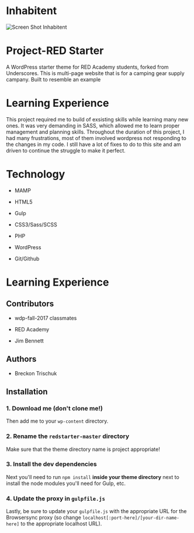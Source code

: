 # Inhabitent

![Screen Shot Inhabitent](themes/imhabitent/images/screen-shot-inhabitent.png "Inhabitent")

# Project-RED Starter
A WordPress starter theme for RED Academy students, forked from Underscores.
This is multi-page website that is for a camping gear supply campany.  Built to resemble an example 

# Learning Experience
  This project required me to build of exsisting skills while learning many new ones.  It was very demanding in SASS, which allowed me to learn proper management and planning skills.  Throughout the duration of this project, I had many frustrations, most of them involved wordpress not responding to the changes in my code.  I still have a lot of fixes to do to this site and am driven to continue the struggle to make it perfect.

# Technology

* MAMP

* HTML5

* Gulp

* CSS3/Sass/SCSS

* PHP

* WordPress

* Git/Github

# Learning Experience 

## Contributors

* wdp-fall-2017 classmates

* RED Academy

* Jim Bennett

## Authors

* Breckon Trischuk 


## Installation

### 1. Download me (don't clone me!)

Then add me to your `wp-content` directory.

### 2. Rename the `redstarter-master` directory

Make sure that the theme directory name is project appropriate!

### 3. Install the dev dependencies

Next you'll need to run `npm install` **inside your theme directory** next to install the node modules you'll need for Gulp, etc.

### 4. Update the proxy in `gulpfile.js`

Lastly, be sure to update your `gulpfile.js` with the appropriate URL for the Browsersync proxy (so change `localhost[:port-here]/[your-dir-name-here]` to the appropriate localhost URL).
